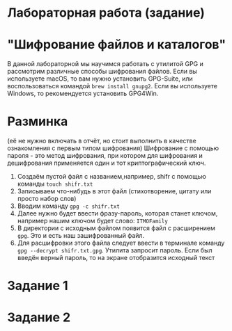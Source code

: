 # Лабораторная работа (задание)
# "Шифрование файлов и каталогов"

В данной лабораторной мы научимся работать с утилитой GPG и рассмотрим различные способы шифрования файлов.
Если вы используете macOS, то вам нужно установить GPG-Suite, или воспользоваться командой `brew install gnupg2`. Если вы используете Windows, то рекомендуется установить GPG4Win.

# Разминка
(её не нужно включать в отчёт, но стоит выполнить в качестве ознакомления с первым типом шифрования)
Шифрование с помощью пароля - это метод шифрования, при котором для шифрования и дешифрования применяется один и тот криптографический ключ.

1. Создаём пустой файл с названием,например, shifr с помощью команды `touch shifr.txt`
2. Записываем что-нибудь в этот файл (стихотворение, цитату или просто набор слов)
3. Вводим команду `gpg -c shifr.txt`
4. Далее нужно будет ввести фразу-пароль, которая станет ключом, например нашим ключом будет слово: `ITMOFamily`
5. В директории с исходным файлом появится файл с расширением `gpg`. Это и есть наш зашифрованный файл.
6. Для расшифровки этого файла следует ввести в терминале команду `gpg --decrypt shifr.txt.gpg`. Утилита запросит пароль. Если был введён верный пароль, то на экране отобразится исходный текст

# Задание 1
# Задание 2
